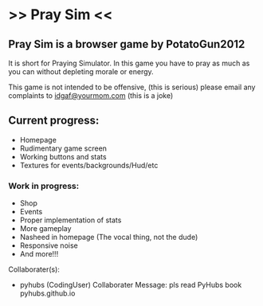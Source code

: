 # >> Pray Sim <<
## Pray Sim is a browser game by PotatoGun2012 
It is short for Praying Simulator.
In this game you have to pray as much as you can without depleting morale or energy.

This game is not intended to be offensive,  (this is serious)
please email any complaints to idgaf@yourmom.com (this is a joke)

## Current progress:
- Homepage
- Rudimentary game screen
- Working buttons and stats
- Textures for events/backgrounds/Hud/etc

### Work in progress:
- Shop
- Events
- Proper implementation of stats
- More gameplay
- Nasheed in homepage (The vocal thing, not the dude)
- Responsive noise
- And more!!!

Collaborater(s): 

- pyhubs (CodingUser)
Collaborater Message:
pls read PyHubs book pyhubs.github.io
